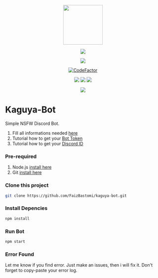 <p align="center">
<img src="https://cdn.discordapp.com/avatars/554086721688698882/480623d8d33313d2273f757333ab91c7.png?size=256" height="128" width="128"/>
</p>
<p align="center">
<img src="https://img.shields.io/badge/-Discord%20Bot-gray.svg?style=for-the-badge&logo=discord"/>
</p>
<p align="center">
<a href="https://github.com/FaizBastomi"><img src="https://img.shields.io/badge/AUTHOR-FAIZBASTOMI-red.svg?style=for-the-badge&logo=github"/></a>
</p>
<p align="center">
<a href="https://www.codefactor.io/repository/github/faizbastomi/kaguya-bot"><img src="https://www.codefactor.io/repository/github/faizbastomi/kaguya-bot/badge" alt="CodeFactor" /></a>
</p>

<div align="center">
<img src="https://img.shields.io/badge/Node-%3E%3D%2012x-green.svg?style=flat-square&logo=npm"/>
<img src="https://img.shields.io/badge/❤️Maintened-YES-blue.svg?style=flat-square"/>
<img src="https://img.shields.io/github/languages/top/FaizBastomi/kaguya-bot?style=flat-square"/>
</div>

<p align="center">
<a href="https://instagram.com/faiz_bastomy" target="_blank"><img src="https://img.shields.io/badge/Follow-Instagram-orange.svg?style=flat-square&logo=instagram"/></a>
</p>

# Kaguya-Bot

Simple NSFW Discord Bot.

1. Fill all informations needed [here](https://github.com/FaizBastomi/kaguya-bot/blob/main/config.json)
2. Tutorial how to get your [Bot Token](https://www.writebots.com/discord-bot-token/)
3. Tutorial how to get your [Discord ID](https://bit.ly/39ZnsZZ)

### Pre-required
1. Node.js [install here](https://nodejs.org/en/download)
2. Git [install here](https://git-scm.com/downloads)

### Clone this project
```sh
git clone https://github.com/FaizBastomi/kaguya-bot.git
```

### Install Depencies
```sh
npm install
```

### Run Bot
```sh
npm start
```

### Error Found
Let me know if you find error. Just make an issues, then i will fix it.
Don't forget to copy-paste your error log.
